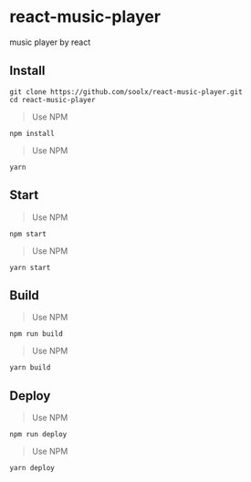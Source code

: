 # react-music-player
music player by react

## Install
```
git clone https://github.com/soolx/react-music-player.git
cd react-music-player
```
> Use NPM

```
npm install
```

> Use NPM

```
yarn
```

## Start
> Use NPM

```
npm start
```

> Use NPM

```
yarn start
```

## Build
> Use NPM

```
npm run build
```

> Use NPM

```
yarn build
```

## Deploy
> Use NPM

```
npm run deploy
```

> Use NPM

```
yarn deploy
```
